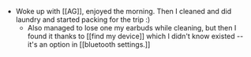- Woke up with [[AG]], enjoyed the morning. Then I cleaned and did laundry and started packing for the trip :)
  - Also managed to lose one my earbuds while cleaning, but then I found it thanks to [[find my device]] which I didn't know existed -- it's an option in [[bluetooth settings.]]